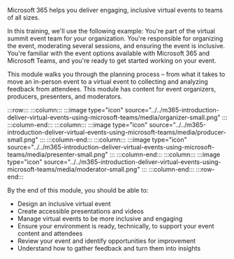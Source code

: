 Microsoft 365 helps you deliver engaging, inclusive virtual events to teams of all sizes.

In this training, we'll use the following example: You're part of the virtual summit event team for your organization. You're responsible for organizing the event,  moderating several sessions, and ensuring the event is inclusive. You're familiar with the event options available with Microsoft 365 and Microsoft Teams, and you're ready to get started working on your event.

This module walks you through the planning process – from what it takes to move an in-person event to a virtual event to collecting and analyzing feedback from attendees. This module has content for event organizers, producers, presenters, and moderators.

:::row:::
    :::column:::
        :::image type="icon" source="../../m365-introduction-deliver-virtual-events-using-microsoft-teams/media/organizer-small.png" :::
    :::column-end:::
    :::column:::
        :::image type="icon" source="../../m365-introduction-deliver-virtual-events-using-microsoft-teams/media/producer-small.png" :::
    :::column-end:::
    :::column:::
        :::image type="icon" source="../../m365-introduction-deliver-virtual-events-using-microsoft-teams/media/presenter-small.png" :::
    :::column-end:::
    :::column:::
        :::image type="icon" source="../../m365-introduction-deliver-virtual-events-using-microsoft-teams/media/moderator-small.png" :::
    :::column-end:::
:::row-end:::

By the end of this module, you should be able to:

- Design an inclusive virtual event
- Create accessible presentations and videos
- Manage virtual events to be more inclusive and engaging
- Ensure your environment is ready, technically, to support your event content and attendees
- Review your event and identify opportunities for improvement
- Understand how to gather feedback and turn them into insights
